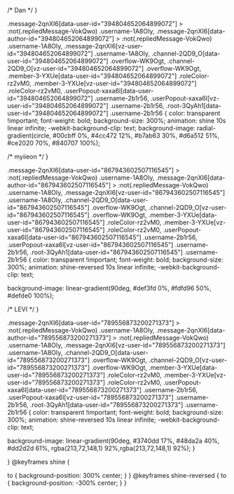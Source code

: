 

/* Dan */
}

.message-2qnXI6[data-user-id="394804652064899072"] > :not(.repliedMessage-VokQwo) .username-1A8OIy,
.message-2qnXI6[data-author-id="394804652064899072"] > :not(.repliedMessage-VokQwo) .username-1A8OIy,
.message-2qnXI6[vz-user-id="394804652064899072"] .username-1A8OIy,
.channel-2QD9_O[data-user-id="394804652064899072"] .overflow-WK9Ogt,
.channel-2QD9_O[vz-user-id="394804652064899072"] .overflow-WK9Ogt,
.member-3-YXUe[data-user-id="394804652064899072"] .roleColor-rz2vM0,
.member-3-YXUe[vz-user-id="394804652064899072"] .roleColor-rz2vM0,
.userPopout-xaxa6l[data-user-id="394804652064899072"] .username-2b1r56,
.userPopout-xaxa6l[vz-user-id="394804652064899072"] .username-2b1r56,
.root-3QyAh1[data-user-id="394804652064899072"] .username-2b1r56 {
  color: transparent !important;
  font-weight: bold;
  background-size: 300%;
  animation: shine 10s linear infinite;
  -webkit-background-clip: text;
  background-image: radial-gradient(circle, #00cbff 0%, #4cc472 12%, #b7ab63 30%, #d6a512 51%, #ce2020 70%, #840707 100%);



/* myiieon */
}

.message-2qnXI6[data-user-id="867943602507116545"] > :not(.repliedMessage-VokQwo) .username-1A8OIy,
.message-2qnXI6[data-author-id="867943602507116545"] > :not(.repliedMessage-VokQwo) .username-1A8OIy,
.message-2qnXI6[vz-user-id="867943602507116545"] .username-1A8OIy,
.channel-2QD9_O[data-user-id="867943602507116545"] .overflow-WK9Ogt,
.channel-2QD9_O[vz-user-id="867943602507116545"] .overflow-WK9Ogt,
.member-3-YXUe[data-user-id="867943602507116545"] .roleColor-rz2vM0,
.member-3-YXUe[vz-user-id="867943602507116545"] .roleColor-rz2vM0,
.userPopout-xaxa6l[data-user-id="867943602507116545"] .username-2b1r56,
.userPopout-xaxa6l[vz-user-id="867943602507116545"] .username-2b1r56,
.root-3QyAh1[data-user-id="867943602507116545"] .username-2b1r56 {
  color: transparent !important;
  font-weight: bold;
  background-size: 300%;
  animation: shine-reversed 10s linear infinite;
  -webkit-background-clip: text;
 

  background-image: linear-gradient(90deg, #def3fd 0%, #fdfd96 50%, #defde0 100%);

/* LEVI */
}

.message-2qnXI6[data-user-id="789556873200271373"] > :not(.repliedMessage-VokQwo) .username-1A8OIy,
.message-2qnXI6[data-author-id="789556873200271373"] > :not(.repliedMessage-VokQwo) .username-1A8OIy,
.message-2qnXI6[vz-user-id="789556873200271373"] .username-1A8OIy,
.channel-2QD9_O[data-user-id="789556873200271373"] .overflow-WK9Ogt,
.channel-2QD9_O[vz-user-id="789556873200271373"] .overflow-WK9Ogt,
.member-3-YXUe[data-user-id="789556873200271373"] .roleColor-rz2vM0,
.member-3-YXUe[vz-user-id="789556873200271373"] .roleColor-rz2vM0,
.userPopout-xaxa6l[data-user-id="789556873200271373"] .username-2b1r56,
.userPopout-xaxa6l[vz-user-id="789556873200271373"] .username-2b1r56,
.root-3QyAh1[data-user-id="789556873200271373"] .username-2b1r56 {
  color: transparent !important;
  font-weight: bold;
  background-size: 300%;
  animation: shine-reversed 10s linear infinite;
  -webkit-background-clip: text;
 
 background-image: linear-gradient(90deg, #3740dd 17%, #48da2a 40%, #dd2d2d 61%, rgba(213,72,148,1) 92%,rgba(213,72,148,1) 92%);
}







}
@keyframes shine {

  to {
    background-position: 300% center;
  }
}
@keyframes shine-reversed {
  to {
    background-position: -300% center;
  }
}
